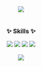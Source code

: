 <div align=center>
	<img src="https://capsule-render.vercel.app/api?type=waving&color=auto&height=200&section=header&text=ChoiYoonJae&fontSize=90" />	
</div>
<br>
<div align=center>
	<h3>✨ Skills ✨</h3>
</div>
<div align="center">
  <img src="https://img.shields.io/badge/HTML5-E34F26?style=flat&logo=HTML5&logoColor=white" />
	<img src="https://img.shields.io/badge/CSS3-1572B6?style=flat&logo=CSS3&logoColor=white" />
  <img src="https://img.shields.io/badge/JavaScript-F7DF1E?style=flat&logo=JavaScript&logoColor=white" />
  <img src="https://img.shields.io/badge/Node.js-339933?style=flat-square&logo=Node.js&logoColor=white"/>
</div>
<br>
<div align="center">
  <img src="https://github-readme-stats.vercel.app/api/top-langs/?username=uniqueeest&layout=compact">
</div>
